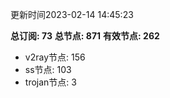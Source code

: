 更新时间2023-02-14 14:45:23

**总订阅: 73**
**总节点: 871**
**有效节点: 262**
- v2ray节点: 156
- ss节点: 103
- trojan节点: 3
